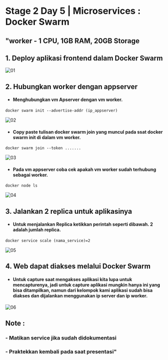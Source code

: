 # Stage 2 Day 5 | Microservices : Docker Swarm

## "worker - 1 CPU, 1GB RAM, 20GB Storage

## 1. Deploy aplikasi frontend dalam Docker Swarm
![01](assets/1.png)

## 2. Hubungkan worker dengan appserver

* #### Menghubungkan vm Apserver dengan vm worker.
```
docker swarm init --advertise-addr (ip_appserver)
``` 
![02](assets/3.png)

* #### Copy paste tulisan docker swarm join yang muncul pada ssat docker swarm init di dalam vm worker.
```
docker swarm join --token .......
``` 
![03](assets/4.png)

* #### Pada vm appserver coba cek apakah vm worker sudah terhubung sebagai worker.
```
docker node ls
``` 
![04](assets/5.png)

## 3. Jalankan 2 replica untuk aplikasinya

* #### Untuk menjalankan Replica ketikkan perintah seperti dibawah. 2 adalah jumlah replica.
```
docker service scale (nama_service)=2
``` 
![05](assets/6.png)

## 4. Web dapat diakses melalui Docker Swarm

* #### Untuk capture saat mengakses aplikasi kita lupa untuk mencapturenya, jadi untuk capture aplikasi mungkin hanya ini yang bisa ditampilkan, namun dari kelompok kami aplikasi sudah bisa diakses dan dijalankan menggunakan ip server dan ip worker.
![06](assets/2.png)


## Note :
### - Matikan service jika sudah didokumentasi
### - Praktekkan kembali pada saat presentasi"

		
		
		
		
		
		
		
		
		
		
		
		
		
		
		
		
		
